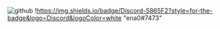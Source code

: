 ![github](https://img.shields.io/badge/GitHub-000000?style=for-the-badge&logo=GitHub&logoColor=white)
!https://img.shields.io/badge/Discord-5865F2?style=for-the-badge&logo=Discord&logoColor=white "ena0#7473"
